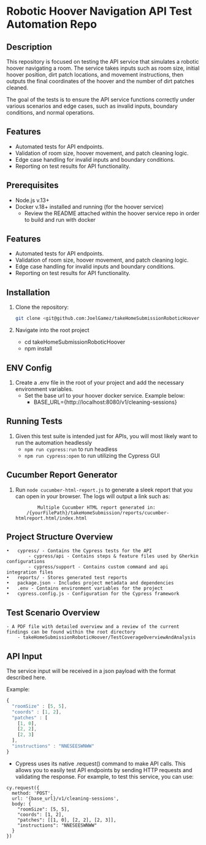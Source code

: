 # Robotic Hoover Navigation API Test Automation Repo

## Description

This repository is focused on testing the API service that simulates a robotic hoover navigating a room. The service takes inputs such as room size, initial hoover position, dirt patch locations, and movement instructions, then outputs the final coordinates of the hoover and the number of dirt patches cleaned.

The goal of the tests is to ensure the API service functions correctly under various scenarios and edge cases, such as invalid inputs, boundary conditions, and normal operations.

## Features

- Automated tests for API endpoints.
- Validation of room size, hoover movement, and patch cleaning logic.
- Edge case handling for invalid inputs and boundary conditions.
- Reporting on test results for API functionality.

## Prerequisites

- Node.js v.13+
- Docker v.18+ installed and running (for the hoover service)
  - Review the README attached within the hoover service repo in order to build and run with docker

## Features

- Automated tests for API endpoints.
- Validation of room size, hoover movement, and patch cleaning logic.
- Edge case handling for invalid inputs and boundary conditions.
- Reporting on test results for API functionality.

## Installation

1. Clone the repository:

   ```bash
   git clone <git@github.com:JoelGamez/takeHomeSubmissionRoboticHoover.git>
   ```

2. Navigate into the root project
   - cd takeHomeSubmissionRoboticHoover
   - npm install

## ENV Config

1. Create a .env file in the root of your project and add the necessary environment variables.
   - Set the base url to your hoover docker service. Example below:
     - BASE_URL={http://localhost:8080/v1/cleaning-sessions}

## Running Tests

1. Given this test suite is intended just for APIs, you will most likely want to run the automation headlessly
   - `npm run cypress:run` to run headless
   - `npm run cypress:open` to run utilizing the Cypress GUI

## Cucumber Report Generator

1. Run `node cucumber-html-report.js` to generate a sleek report that you can open in your browser. The logs will output a link such as:

   ```
           Multiple Cucumber HTML report generated in:
       /{yourFilePath}/takeHomeSubmission/reports/cucumber-htmlreport.html/index.html
   ```

## Project Structure Overview

    •	cypress/ - Contains the Cypress tests for the API
            - cypress/api - Contains steps & feature files used by Gherkin configurations
            - cypress/support - Contains custom command and api integration files
    •	reports/ - Stores generated test reports
    •	package.json - Includes project metadata and dependencies
    •	.env - Contains environment variables for the project
    •	cypress.config.js - Configuration for the Cypress framework

## Test Scenario Overview

    - A PDF file with detailed overview and a review of the current findings can be found within the root directory
        - takeHomeSubmissionRoboticHoover/TestCoverageOverviewAndAnalysis

## API Input

The service input will be received in a json payload with the format described here.

Example:

```javascript
{
  "roomSize" : [5, 5],
  "coords" : [1, 2],
  "patches" : [
    [1, 0],
    [2, 2],
    [2, 3]
  ],
  "instructions" : "NNESEESWNWW"
}
```

- Cypress uses its native .request() command to make API calls. This allows you to easily test API endpoints by sending HTTP requests and validating the response. For example, to test this service, you can use:

```
cy.request({
  method: 'POST',
  url: '{base_url}/v1/cleaning-sessions',
  body: {
    "roomSize": [5, 5],
    "coords": [1, 2],
    "patches": [[1, 0], [2, 2], [2, 3]],
    "instructions": "NNESEESWNWW"
  }
})
```

